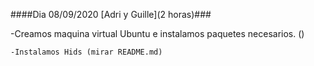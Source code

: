 ####Dia 08/09/2020 [Adri y Guille](2 horas)###

   -Creamos maquina virtual Ubuntu e instalamos paquetes necesarios. ()
   
    -Instalamos Hids (mirar README.md)
